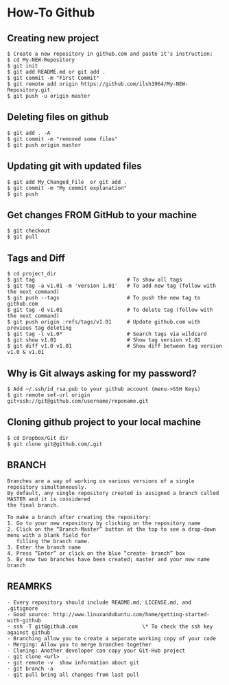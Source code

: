 # How-To Github

## Creating new project
    $ Create a new repository in github.com and paste it's instruction:
    $ cd My-NEW-Repository
    $ git init                    
    $ git add README.md or git add .                  
    $ git commit -m "First Commit"
    $ git remote add origin https://github.com/ilsh1964/My-NEW-Repository.git
    $ git push -u origin master 


## Deleting files on github
    $ git add . -A 
    $ git commit -m "removed some files"
    $ git push origin master


## Updating git with updated files
    $ git add My_Changed_File  or git add .
    $ git commit -m "My commit explanation"
    $ git push


## Get changes FROM GitHub to your machine
    $ git checkout
    $ git pull


## Tags and Diff
    $ cd project_dir
    $ git tag                              # To show all tags
    $ git tag -a v1.01 -m 'version 1.01'   # To add new tag (follow with the next command)
    $ git push --tags                      # To push the new tag to github.com
    $ git tag -d v1.01                     # To delete tag (follow with the next command)
    $ git push origin :refs/tags/v1.01     # Update github.com with previous tag deleting
    $ git tag -l v1.0*                     # Search tags via wildcard
    $ git show v1.01                       # Show tag version v1.01
    $ git diff v1.0 v1.01                  # Show diff between tag version v1.0 & v1.01


## Why is Git always asking for my password?
    $ Add ~/.ssh/id_rsa.pub to your github account (menu->SSH Keys)
    $ git remote set-url origin git+ssh://git@github.com/username/reponame.git


## Cloning github project to your local machine
    $ cd Dropbox/Git dir
    $ git clone git@github.com/…git


## BRANCH
```
Branches are a way of working on various versions of a single repository simultaneously.
By default, any single repository created is assigned a branch called MASTER and it is considered
the final branch.

To make a branch after creating the repository:
1. Go to your new repository by clicking on the repository name
2. Click on the “Branch-Master” button at the top to see a drop-down menu with a blank field for
   filling the branch name.
3. Enter the branch name
4. Press “Enter” or click on the blue “create- branch” box
5. By now two branches have been created; master and your new name branch
```

## REAMRKS
```
- Every repository should include README.md, LICENSE.md, and .gitignore
- Good source: http://www.linuxandubuntu.com/home/getting-started-with-github
- ssh -T git@github.com                     \* To check the ssh key against github
- Branching allow you to create a separate working copy of your code
- Merging: Allow you to merge branches together
- Cloning: Another developer can copy your Git-Hub project
- git clone <url>  .
- git remote -v  show information about git
- git branch -a
- git pull bring all changes from last pull
```
